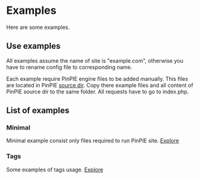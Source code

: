 # Examples

Here are some examples.

## Use examples
All examples assume the name of site is "example.com", otherwise you have to rename config file to corresponding name.

Each example require PinPIE engine files to be added manually. This files are located in PinPIE [source dir](../source). Copy there example files and all content of PinPIE source dir to the same folder. All requests have to go to index.php.
 
## List of examples
### Minimal
Minimal example consist only files required to run PinPIE site.
[Explore](minimal)

### Tags
Some examples of tags usage.
[Explore](tags)